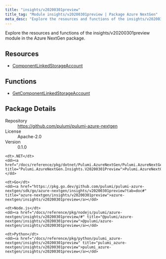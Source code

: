 ```yaml
---
title: "insights/v20200301preview"
title_tag: "Module insights/v20200301preview | Package Azure NextGen"
meta_desc: "Explore the resources and functions of the insights/v20200301preview module in the Azure NextGen package."
---
```


<!-- WARNING: this file was generated by Pulumi Docs Generator. -->
<!-- Do not edit by hand unless you're certain you know what you are doing! -->

Explore the resources and functions of the insights/v20200301preview module in the Azure NextGen package.

<h2 id="resources">Resources</h2>
<ul class="api">
    <li><a href="componentlinkedstorageaccount" title="ComponentLinkedStorageAccount"><span class="symbol resource"></span>ComponentLinkedStorageAccount</a></li>
</ul>

<h2 id="functions">Functions</h2>
<ul class="api">
    <li><a href="getcomponentlinkedstorageaccount" title="GetComponentLinkedStorageAccount"><span class="symbol function"></span>GetComponentLinkedStorageAccount</a></li>
</ul>

<h2 id="package-details">Package Details</h2>
<dl class="package-details">
	<dt>Repository</dt>
	<dd><a href="https://github.com/pulumi/pulumi-azure-nextgen">https://github.com/pulumi/pulumi-azure-nextgen</a></dd>
	<dt>License</dt>
	<dd>Apache-2.0</dd>
	<dt>Version</dt>
	<dd>0.1.0</dd>
</dl>



<dl class="tabular">

    <dt>.NET</dt>
    <dd><a href="/docs/reference/pkg/dotnet/Pulumi.AzureNextGen/Pulumi.AzureNextGen.Insights.V20200301Preview.html" title="Pulumi.AzureNextGen.Insights.V20200301Preview">Pulumi.AzureNextGen.Insights.V20200301Preview</a></dd>

    <dt>Go</dt>
    <dd><a href="https://pkg.go.dev/github.com/pulumi/pulumi-azure-nextgen/sdk/go/azure-nextgen/insights/v20200301preview?tab=doc#" title="azure-nextgen/insights/v20200301preview">azure-nextgen/insights/v20200301preview</a></dd>

    <dt>Node.js</dt>
    <dd><a href="/docs/reference/pkg/nodejs/pulumi/azure-nextgen/insights/v20200301preview/#" title="@pulumi/azure-nextgen/insights/v20200301preview">@pulumi/azure-nextgen/insights/v20200301preview</a></dd>

    <dt>Python</dt>
    <dd><a href="/docs/reference/pkg/python/pulumi_azure-nextgen/insights/v20200301preview" title="pulumi_azure-nextgen/insights/v20200301preview">pulumi_azure-nextgen/insights/v20200301preview</a></dd>

</dl>

